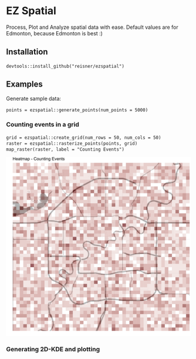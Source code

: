 # EZ Spatial

Process, Plot and Analyze spatial data with ease. Default values are for Edmonton, because Edmonton is best :)

## Installation

```
devtools::install_github("reisner/ezspatial")
```

## Examples

Generate sample data:

```
points = ezspatial::generate_points(num_points = 5000)
```

### Counting events in a grid

```
grid = ezspatial::create_grid(num_rows = 50, num_cols = 50)
raster = ezspatial::rasterize_points(points, grid)
map_raster(raster, label = "Counting Events")
```

![Grid Counts](/image/gridcounts.png) <!-- .element height="50%" width="50%" -->


### Generating 2D-KDE and plotting

```

```

